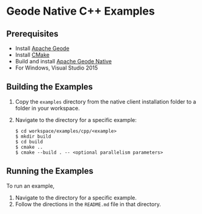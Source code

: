 # Geode Native C++ Examples

## Prerequisites
* Install [Apache Geode](https://geode.apache.org)
* Install [CMake](https://cmake.org/download/)
* Build and install [Apache Geode Native](https://github.com/apache/geode-native)
* For Windows, Visual Studio 2015

## Building the Examples

1. Copy the `examples` directory from the native client installation folder to a folder in your workspace.

1. Navigate to the directory for a specific example:

    ```
    $ cd workspace/examples/cpp/<example>
    $ mkdir build
    $ cd build
    $ cmake ..
    $ cmake --build . -- <optional parallelism parameters>
    ```

## Running the Examples
To run an example,

1. Navigate to the directory for a specific example.
2. Follow the directions in the `README.md` file in that directory.


